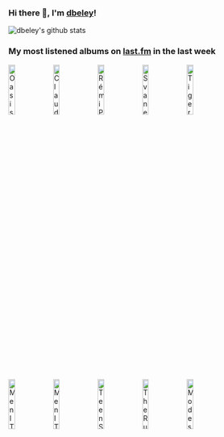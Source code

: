 ### Hi there 👋, I'm [dbeley](https://dbeley.ovh/en)!

![dbeley's github stats](https://github-readme-stats.vercel.app/api?username=dbeley)

### My most listened albums on [last.fm](https://www.last.fm/user/d_beley) in the last week

[<img src='https://lastfm.freetls.fastly.net/i/u/300x300/6466bdcba1b646f6a394467dec70e0aa.jpg' width='16%' height='16%' alt='Oasis - (What’s The Story) Morning Glory?'>](https://www.last.fm/music/oasis/%2528what%25e2%2580%2599s%2bthe%2bstory%2529%2bmorning%2bglory%253f)&nbsp;
[<img src='https://lastfm.freetls.fastly.net/i/u/300x300/ea3d942f8219619c9008e2d0129a192d.jpg' width='16%' height='16%' alt='Claude Lavender - Control Point'>](https://www.last.fm/music/claude%2blavender/control%2bpoint)&nbsp;
[<img src='https://lastfm.freetls.fastly.net/i/u/300x300/c4acb59e111a3b2989fbdb4e5cc30981.jpg' width='16%' height='16%' alt='Rémi Panossian Trio - In Odd We Trust'>](https://www.last.fm/music/r%25c3%25a9mi%2bpanossian%2btrio/in%2bodd%2bwe%2btrust)&nbsp;
[<img src='https://lastfm.freetls.fastly.net/i/u/300x300/fbf9dab70bb804e76bf2dfdc31cf4377.jpg' width='16%' height='16%' alt='Svaneborg Kardyb - Haven'>](https://www.last.fm/music/svaneborg%2bkardyb/haven)&nbsp;
[<img src='https://lastfm.freetls.fastly.net/i/u/300x300/87ae47a40ab86440b84423ff26f578e3.jpg' width='16%' height='16%' alt='Tigers Jaw - Tigers Jaw'>](https://www.last.fm/music/tigers%2bjaw/tigers%2bjaw)&nbsp;
<br>
[<img src='https://lastfm.freetls.fastly.net/i/u/300x300/e4c84efa4965da3dc4c1a40c40afe389.png' width='16%' height='16%' alt='Men I Trust - Oncle Jazz'>](https://www.last.fm/music/men%2bi%2btrust/oncle%2bjazz)&nbsp;
[<img src='https://lastfm.freetls.fastly.net/i/u/300x300/14d570ef753f496107a5b6048cb7b2f5.jpg' width='16%' height='16%' alt='Men I Trust - Untourable Album'>](https://www.last.fm/music/men%2bi%2btrust/untourable%2balbum)&nbsp;
[<img src='https://lastfm.freetls.fastly.net/i/u/300x300/618dcac43d55e71eba5fd3b6e4c1db3c.jpg' width='16%' height='16%' alt='Teen Suicide - dc snuff film / waste yrself'>](https://www.last.fm/music/teen%2bsuicide/dc%2bsnuff%2bfilm%2b%252f%2bwaste%2byrself)&nbsp;
[<img src='https://lastfm.freetls.fastly.net/i/u/300x300/333cf35f8b8d4784ae94a1938a630606.jpg' width='16%' height='16%' alt='The Rutles - The Rutles'>](https://www.last.fm/music/the%2brutles/the%2brutles)&nbsp;
[<img src='https://lastfm.freetls.fastly.net/i/u/300x300/1a76bf545e2c7fcdc7f273cce9729ad7.jpg' width='16%' height='16%' alt='Modest Mouse - The Lonesome Crowded West'>](https://www.last.fm/music/modest%2bmouse/the%2blonesome%2bcrowded%2bwest)&nbsp;
<br>
